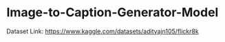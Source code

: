 # Image-to-Caption-Generator-Model

Dataset Link: https://www.kaggle.com/datasets/adityajn105/flickr8k
